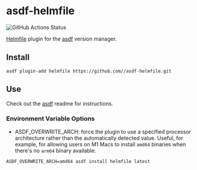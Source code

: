 # asdf-helmfile
![GitHub Actions Status](https://github.com/nwiizo/asdf-helmfile/workflows/Test/badge.svg?branch=main)

[Helmfile](https://github.com/roboll/helmfile) plugin for the [asdf](https://github.com/asdf-vm/asdf) version manager.

## Install

```
asdf plugin-add helmfile https://github.com//asdf-helmfile.git
```

## Use

Check out the [asdf](https://github.com/asdf-vm/asdf) readme for instructions.

### Environment Variable Options
- ASDF_OVERWRITE_ARCH: force the plugin to use a specified processor architecture rather than the automatically detected value. Useful, for example, for allowing users on M1 Macs to install `amd64` binaries when there's no `arm64` binary available.
```
ASDF_OVERWRITE_ARCH=amd64 asdf install helmfile latest
```
